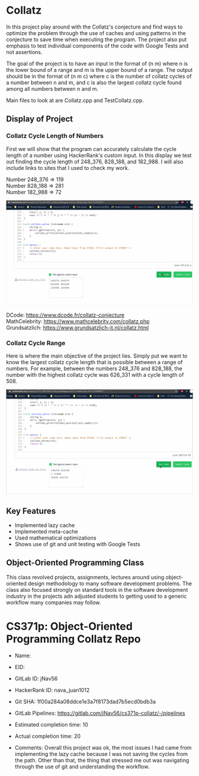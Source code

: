 # Collatz

In this project play around with the Collatz's conjecture and find ways to optimize the problem through the use of caches and using patterns in the conjecture to save time when executing the program. The project also put emphasis to test individual components of the code with Google Tests and not assertions.

The goal of the project is to have an input in the format of (n m) where n is the lower bound of a range and m is the upper bound of a range. The output should be in the format of (n m c) where c is the number of collatz cycles of a number between n and m, and c is also the largest collatz cycle found among all numbers between n and m.

Main files to look at are Collatz.cpp and TestCollatz.cpp.

## Display of Project

### Collatz Cycle Length of Numbers

First we will show that the program can accurately calculate the cycle length of a number using HackerRank's custom input. In this display we test out finding the cycle length of 248_376, 828_188, and 182_988. I will also include links to sites that I used to check my work.

Number 248_376 => 119 <br/>
Number 828_188 => 281 <br/>
Number 182_988 => 72 <br/>

![gif](collatz_single.gif)

DCode: https://www.dcode.fr/collatz-conjecture <br/>
MathCelebrity: https://www.mathcelebrity.com/collatz.php <br/>
Grundsatzlich: https://www.grundsatzlich-it.nl/collatz.html <br/>

### Collatz Cycle Range

Here is where the main objective of the project lies. Simply put we want to know the largest collatz cycle length that is possible between a range of numbers. For example, between the numbers 248_376 and 828_188, the number with the highest collatz cycle was 626_331 with a cycle length of 508.

![gif](collatz_range.gif)

## Key Features
- Implemented lazy cache
- Implemented meta-cache
- Used mathematical optimizations
- Shows use of git and unit testing with Google Tests

## Object-Oriented Programming Class

This class revolved projects, assignments, lectures around using object-oriented design methodology to many software development problems. The class also focused strongly on standard tools in the software development industry in the projects adn adjusted students to getting used to a generic workflow many companies may follow.

# CS371p: Object-Oriented Programming Collatz Repo

* Name: 

* EID: 

* GitLab ID: jNav56

* HackerRank ID: nava_juan1012

* Git SHA: 1f00a284a08ddce1e3a7f8173dad7b5ecd0bdb3a

* GitLab Pipelines: https://gitlab.com/jNav56/cs371p-collatz/-/pipelines

* Estimated completion time: 10

* Actual completion time: 20

* Comments: Overall this project was ok, the most issues I had came from
implementing the lazy cache because I was not saving the cycles from the
path. Other than that, the thing that stressed me out was navigating
through the use of git and understanding the workflow.

